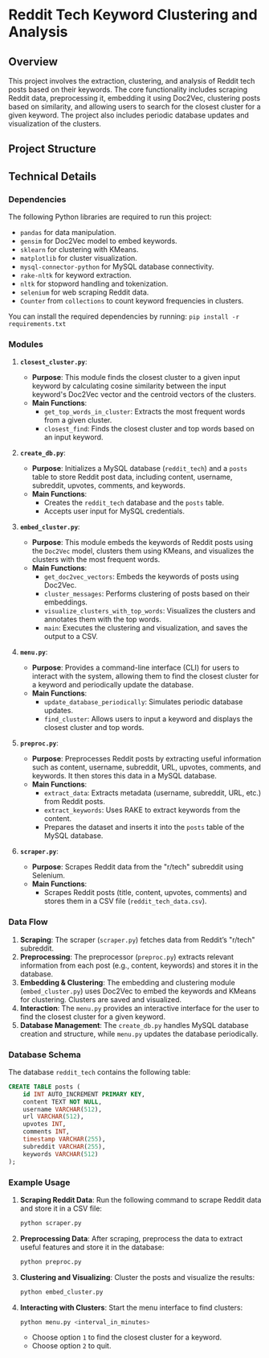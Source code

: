 # Reddit Tech Keyword Clustering and Analysis

## Overview

This project involves the extraction, clustering, and analysis of Reddit tech posts based on their keywords. The core functionality includes scraping Reddit data, preprocessing it, embedding it using Doc2Vec, clustering posts based on similarity, and allowing users to search for the closest cluster for a given keyword. The project also includes periodic database updates and visualization of the clusters.

## Project Structure


## Technical Details

### Dependencies

The following Python libraries are required to run this project:

- `pandas` for data manipulation.
- `gensim` for Doc2Vec model to embed keywords.
- `sklearn` for clustering with KMeans.
- `matplotlib` for cluster visualization.
- `mysql-connector-python` for MySQL database connectivity.
- `rake-nltk` for keyword extraction.
- `nltk` for stopword handling and tokenization.
- `selenium` for web scraping Reddit data.
- `Counter` from `collections` to count keyword frequencies in clusters.

You can install the required dependencies by running:
`pip install -r requirements.txt`

### Modules

1. **`closest_cluster.py`**:
   - **Purpose**: This module finds the closest cluster to a given input keyword by calculating cosine similarity between the input keyword's Doc2Vec vector and the centroid vectors of the clusters.
   - **Main Functions**:
     - `get_top_words_in_cluster`: Extracts the most frequent words from a given cluster.
     - `closest_find`: Finds the closest cluster and top words based on an input keyword.

2. **`create_db.py`**:
   - **Purpose**: Initializes a MySQL database (`reddit_tech`) and a `posts` table to store Reddit post data, including content, username, subreddit, upvotes, comments, and keywords.
   - **Main Functions**:
     - Creates the `reddit_tech` database and the `posts` table.
     - Accepts user input for MySQL credentials.

3. **`embed_cluster.py`**:
   - **Purpose**: This module embeds the keywords of Reddit posts using the `Doc2Vec` model, clusters them using KMeans, and visualizes the clusters with the most frequent words.
   - **Main Functions**:
     - `get_doc2vec_vectors`: Embeds the keywords of posts using Doc2Vec.
     - `cluster_messages`: Performs clustering of posts based on their embeddings.
     - `visualize_clusters_with_top_words`: Visualizes the clusters and annotates them with the top words.
     - `main`: Executes the clustering and visualization, and saves the output to a CSV.

4. **`menu.py`**:
   - **Purpose**: Provides a command-line interface (CLI) for users to interact with the system, allowing them to find the closest cluster for a keyword and periodically update the database.
   - **Main Functions**:
     - `update_database_periodically`: Simulates periodic database updates.
     - `find_cluster`: Allows users to input a keyword and displays the closest cluster and top words.

5. **`preproc.py`**:
   - **Purpose**: Preprocesses Reddit posts by extracting useful information such as content, username, subreddit, URL, upvotes, comments, and keywords. It then stores this data in a MySQL database.
   - **Main Functions**:
     - `extract_data`: Extracts metadata (username, subreddit, URL, etc.) from Reddit posts.
     - `extract_keywords`: Uses RAKE to extract keywords from the content.
     - Prepares the dataset and inserts it into the `posts` table of the MySQL database.

6. **`scraper.py`**:
   - **Purpose**: Scrapes Reddit data from the "r/tech" subreddit using Selenium.
   - **Main Functions**:
     - Scrapes Reddit posts (title, content, upvotes, comments) and stores them in a CSV file (`reddit_tech_data.csv`).

### Data Flow

1. **Scraping**: The scraper (`scraper.py`) fetches data from Reddit’s "r/tech" subreddit.
2. **Preprocessing**: The preprocessor (`preproc.py`) extracts relevant information from each post (e.g., content, keywords) and stores it in the database.
3. **Embedding & Clustering**: The embedding and clustering module (`embed_cluster.py`) uses Doc2Vec to embed the keywords and KMeans for clustering. Clusters are saved and visualized.
4. **Interaction**: The `menu.py` provides an interactive interface for the user to find the closest cluster for a given keyword.
5. **Database Management**: The `create_db.py` handles MySQL database creation and structure, while `menu.py` updates the database periodically.

### Database Schema

The database `reddit_tech` contains the following table:

```sql
CREATE TABLE posts (
    id INT AUTO_INCREMENT PRIMARY KEY,
    content TEXT NOT NULL,
    username VARCHAR(512),
    url VARCHAR(512), 
    upvotes INT,
    comments INT,
    timestamp VARCHAR(255),
    subreddit VARCHAR(255),
    keywords VARCHAR(512)
);
```

### Example Usage

1. **Scraping Reddit Data**: Run the following command to scrape Reddit data and store it in a CSV file:

    ```bash
    python scraper.py
    ```

2. **Preprocessing Data**: After scraping, preprocess the data to extract useful features and store it in the database:

    ```bash
    python preproc.py
    ```

3. **Clustering and Visualizing**: Cluster the posts and visualize the results:

    ```bash
    python embed_cluster.py
    ```

4. **Interacting with Clusters**: Start the menu interface to find clusters:

    ```bash
    python menu.py <interval_in_minutes>
    ```

    - Choose option `1` to find the closest cluster for a keyword.
    - Choose option `2` to quit.

